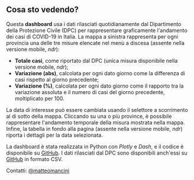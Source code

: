 ## Cosa sto vedendo?

Questa **dashboard** usa i dati rilasciati quotidianamente dal Dipartimento della Protezione Civile (DPC) per rappresentare graficamente l'andamento dei casi di COVID-19 in Italia. La mappa a sinistra rappresenta per ogni provincia una delle tre misure elencate nel menù a discesa (assente nella versione mobile, *ndr*):

- **Totale casi**, come riportato dal DPC (unica misura disponibile nella versione mobile, *ndr*);
- **Variazione (abs)**, calcolata per ogni dato giorno come la differenza di casi rispetto al giorno precedente;
- **Variazione (%)**, calcolata per ogni dato giorno come il rapporto tra la variazione assoluta e il numero di casi del giorno precedente, moltiplicato per 100.

La data di interesse può essere cambiata usando il selettore a scorrimento al di sotto della mappa. Cliccando su una o più province, è possibile rappresentare l'andamento temporale della misura mostrata nella mappa. Infine, la tabella in fondo alla pagina (assente nella versione mobile, *ndr*) riporta i dettagli per la data selezionata.

La dashboard è stata realizzata in Python con *Plotly* e *Dash*, e il codice è disponibile su [GitHub](https://github.com/matteomancini/covid19ita-dash). I dati rilasciati dal DPC sono disponibili anch'essi su [GitHub](https://github.com/pcm-dpc/COVID-19) in formato CSV.

Contatti: [@matteomancini](https://github.com/matteomancini)